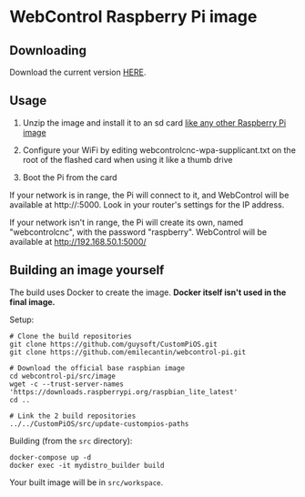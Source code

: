 WebControl Raspberry Pi image
=============================

## Downloading

Download the current version [HERE](https://github.com/WebControlCNC/webcontrol-pi/releases/download/0.1.0/2020-02-13-webcontrolcnc-buster-lite-0.1.0.zip).

## Usage

1. Unzip the image and install it to an sd card [like any other Raspberry Pi image](https://www.raspberrypi.org/documentation/installation/installing-images/README.md)

2. Configure your WiFi by editing webcontrolcnc-wpa-supplicant.txt on the root of the flashed card when using it like a thumb drive

3. Boot the Pi from the card

If your network is in range, the Pi will connect to it, and WebControl will be available at http://<ip address>:5000. Look in your router's settings for the IP address.

If your network isn't in range, the Pi will create its own, named "webcontrolcnc", with the password "raspberry". WebControl will be available at http://192.168.50.1:5000/

## Building an image yourself

The build uses Docker to create the image. **Docker itself isn't used in the final image.**

Setup:

```
# Clone the build repositories
git clone https://github.com/guysoft/CustomPiOS.git
git clone https://github.com/emilecantin/webcontrol-pi.git

# Download the official base raspbian image
cd webcontrol-pi/src/image
wget -c --trust-server-names 'https://downloads.raspberrypi.org/raspbian_lite_latest'
cd ..

# Link the 2 build repositories
../../CustomPiOS/src/update-custompios-paths
```

Building (from the `src` directory):

```
docker-compose up -d
docker exec -it mydistro_builder build
```

Your built image will be in `src/workspace`.
